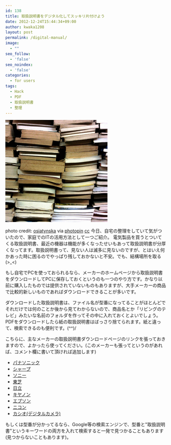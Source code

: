 ```yaml
---
id: 138
title: 取扱説明書をデジタル化してスッキリ片付けよう
date: 2012-12-24T15:44:34+09:00
author: kwaka1208
layout: post
permalink: /digital-manual/
image:
  - ""
seo_follow:
  - 'false'
seo_noindex:
  - 'false'
categories:
  - for users
tags:
  - Hack
  - PDF
  - 取扱説明書
  - 整理
---
```

![book stack](/assets/images/2012/12/small__3287986172.jpg)

photo credit: [osiatynska](http://www.flickr.com/photos/osiatynska/3287986172/) via [photopin](http://photopin.com) [cc](http://creativecommons.org/licenses/by-nc-nd/2.0/)
今日、自宅の整理をしていて気がついたので、家庭でのITの活用方法として一つご紹介。
電気製品を買うとついてくる取扱説明書、最近の機器は機能が多くなったせいもあって取扱説明書が分厚くなってます。取扱説明書って、見ない人は滅多に見ないのですが、とはいえ何かあった時に困るのでやっぱり残しておかないと不安。でも、結構場所を取る(&gt;_&lt;)

もし自宅でPCを使っておられるなら、メーカーのホームページから取扱説明書をダウンロードしてPCに保存しておくというのも一つのやり方です。かなり以前に購入したものでは提供されていないものもありますが、大手メーカーの商品で比較的新しいものであればダウンロードできることが多いです。

ダウンロードした取扱説明書は、ファイル名が型番になってることがほとんどでそれだけでは何のことか後から見てわからないので、商品名とか「リビングのテレビ」みたいな名前のフォルダを作ってその中に入れておくとよいでしょう。PDFをダウンロードしたら紙の取扱説明書はばっさり捨てられます。紙と違って、検索できるのも便利です。(^^)/

こちらに、主なメーカーの取扱説明書ダウンロードページのリンクを張っておきますので、よかったら使ってください。(このメーカーも張ってというのがあれば、コメント欄に書いて頂ければ追加します)

- [パナソニック](http://panasonic.co.jp/cs/personal/manual/)
- [シャープ](http://www.sharp.co.jp/support/download.html)
- [ソニー](http://www.sony.jp/support/manual.html)
- [東芝](http://www.toshiba-living.jp/search.php)
- [日立](http://www.hitachi.co.jp/support/manual/index.html)
- [キヤノン](http://cweb.canon.jp/e-support/manual/)
- [エプソン](http://www.epson.jp/support/manual/)
- [ニコン](http://www.nikon-image.com/support/manual/m_pdf.htm)
- [カシオ(デジタルカメラ)](http://support.casio.jp/manual.php?cid=001)

もしくは型番が分かってるなら、Google等の検索エンジンで、型番と"取扱説明書"というキーワードの両方を入れて検索すると一発で見つかることもあります(見つからないこともあります)。
